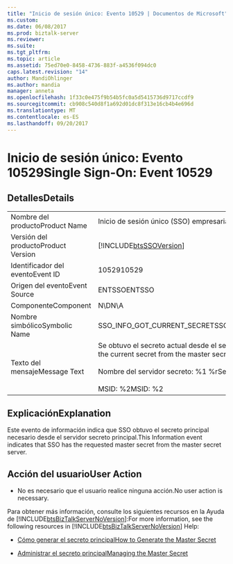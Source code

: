```yaml
---
title: "Inicio de sesión único: Evento 10529 | Documentos de Microsoft"
ms.custom: 
ms.date: 06/08/2017
ms.prod: biztalk-server
ms.reviewer: 
ms.suite: 
ms.tgt_pltfrm: 
ms.topic: article
ms.assetid: 75ed70e0-8458-4736-883f-a4536f094dc0
caps.latest.revision: "14"
author: MandiOhlinger
ms.author: mandia
manager: anneta
ms.openlocfilehash: 1f33c0e475f9b54b5fc0a5d5415736d9717ccdf9
ms.sourcegitcommit: cb908c540d8f1a692d01dc8f313e16cb4b4e696d
ms.translationtype: MT
ms.contentlocale: es-ES
ms.lasthandoff: 09/20/2017
---
```

# <a name="single-sign-on-event-10529"></a><span data-ttu-id="359a1-102">Inicio de sesión único: Evento 10529</span><span class="sxs-lookup"><span data-stu-id="359a1-102">Single Sign-On: Event 10529</span></span>
## <a name="details"></a><span data-ttu-id="359a1-103">Detalles</span><span class="sxs-lookup"><span data-stu-id="359a1-103">Details</span></span>  
  
|||  
|-|-|  
|<span data-ttu-id="359a1-104">Nombre del producto</span><span class="sxs-lookup"><span data-stu-id="359a1-104">Product Name</span></span>|<span data-ttu-id="359a1-105">Inicio de sesión único (SSO) empresarial</span><span class="sxs-lookup"><span data-stu-id="359a1-105">Enterprise Single Sign-On</span></span>|  
|<span data-ttu-id="359a1-106">Versión del producto</span><span class="sxs-lookup"><span data-stu-id="359a1-106">Product Version</span></span>|[!INCLUDE[btsSSOVersion](../includes/btsssoversion-md.md)]|  
|<span data-ttu-id="359a1-107">Identificador del evento</span><span class="sxs-lookup"><span data-stu-id="359a1-107">Event ID</span></span>|<span data-ttu-id="359a1-108">10529</span><span class="sxs-lookup"><span data-stu-id="359a1-108">10529</span></span>|  
|<span data-ttu-id="359a1-109">Origen del evento</span><span class="sxs-lookup"><span data-stu-id="359a1-109">Event Source</span></span>|<span data-ttu-id="359a1-110">ENTSSO</span><span class="sxs-lookup"><span data-stu-id="359a1-110">ENTSSO</span></span>|  
|<span data-ttu-id="359a1-111">Componente</span><span class="sxs-lookup"><span data-stu-id="359a1-111">Component</span></span>|<span data-ttu-id="359a1-112">N\D</span><span class="sxs-lookup"><span data-stu-id="359a1-112">N\A</span></span>|  
|<span data-ttu-id="359a1-113">Nombre simbólico</span><span class="sxs-lookup"><span data-stu-id="359a1-113">Symbolic Name</span></span>|<span data-ttu-id="359a1-114">SSO_INFO_GOT_CURRENT_SECRET</span><span class="sxs-lookup"><span data-stu-id="359a1-114">SSO_INFO_GOT_CURRENT_SECRET</span></span>|  
|<span data-ttu-id="359a1-115">Texto del mensaje</span><span class="sxs-lookup"><span data-stu-id="359a1-115">Message Text</span></span>|<span data-ttu-id="359a1-116">Se obtuvo el secreto actual desde el servidor secreto principal.%r</span><span class="sxs-lookup"><span data-stu-id="359a1-116">Got the current secret from the master secret server.%r</span></span><br /><br /> <span data-ttu-id="359a1-117">Nombre del servidor secreto: %1 %r</span><span class="sxs-lookup"><span data-stu-id="359a1-117">Secret Server Name: %1%r</span></span><br /><br /> <span data-ttu-id="359a1-118">MSID: %2</span><span class="sxs-lookup"><span data-stu-id="359a1-118">MSID: %2</span></span>|  
  
## <a name="explanation"></a><span data-ttu-id="359a1-119">Explicación</span><span class="sxs-lookup"><span data-stu-id="359a1-119">Explanation</span></span>  
 <span data-ttu-id="359a1-120">Este evento de información indica que SSO obtuvo el secreto principal necesario desde el servidor secreto principal.</span><span class="sxs-lookup"><span data-stu-id="359a1-120">This Information event indicates that SSO has the requested master secret from the master secret server.</span></span>  
  
## <a name="user-action"></a><span data-ttu-id="359a1-121">Acción del usuario</span><span class="sxs-lookup"><span data-stu-id="359a1-121">User Action</span></span>  
  
-   <span data-ttu-id="359a1-122">No es necesario que el usuario realice ninguna acción.</span><span class="sxs-lookup"><span data-stu-id="359a1-122">No user action is necessary.</span></span>  
  
 <span data-ttu-id="359a1-123">Para obtener más información, consulte los siguientes recursos en la Ayuda de [!INCLUDE[btsBizTalkServerNoVersion](../includes/btsbiztalkservernoversion-md.md)]:</span><span class="sxs-lookup"><span data-stu-id="359a1-123">For more information, see the following resources in [!INCLUDE[btsBizTalkServerNoVersion](../includes/btsbiztalkservernoversion-md.md)] Help:</span></span>  
  
-   [<span data-ttu-id="359a1-124">Cómo generar el secreto principal</span><span class="sxs-lookup"><span data-stu-id="359a1-124">How to Generate the Master Secret</span></span>](../core/how-to-generate-the-master-secret.md)  
  
-   [<span data-ttu-id="359a1-125">Administrar el secreto principal</span><span class="sxs-lookup"><span data-stu-id="359a1-125">Managing the Master Secret</span></span>](../core/managing-the-master-secret.md)